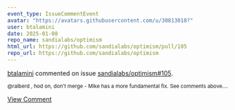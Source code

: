 ```yaml
---
event_type: IssueCommentEvent
avatar: "https://avatars.githubusercontent.com/u/30813018?"
user: btalamini
date: 2025-01-08
repo_name: sandialabs/optimism
html_url: https://github.com/sandialabs/optimism/pull/105
repo_url: https://github.com/sandialabs/optimism
---
```


<a href='https://github.com/btalamini' target='_blank'>btalamini</a> commented on issue <a href='https://github.com/sandialabs/optimism/pull/105' target='_blank'>sandialabs/optimism#105</a>.

<small>@ralberd , hod on, don't merge - Mike has a more fundamental fix. See comments above....</small>

<a href='https://github.com/sandialabs/optimism/pull/105' target='_blank'>View Comment</a>
